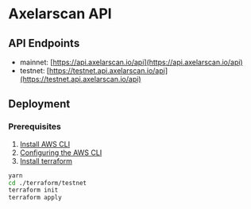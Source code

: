 # Axelarscan API

## API Endpoints
- mainnet: [https://api.axelarscan.io/api](https://api.axelarscan.io/api)
- testnet: [https://testnet.api.axelarscan.io/api](https://testnet.api.axelarscan.io/api)

## Deployment
### Prerequisites
1. [Install AWS CLI](https://docs.aws.amazon.com/cli/latest/userguide/getting-started-prereqs.html)
2. [Configuring the AWS CLI](https://docs.aws.amazon.com/cli/latest/userguide/cli-chap-configure.html)
3. [Install terraform](https://learn.hashicorp.com/tutorials/terraform/install-cli)

```bash
yarn
cd ./terraform/testnet
terraform init
terraform apply
```